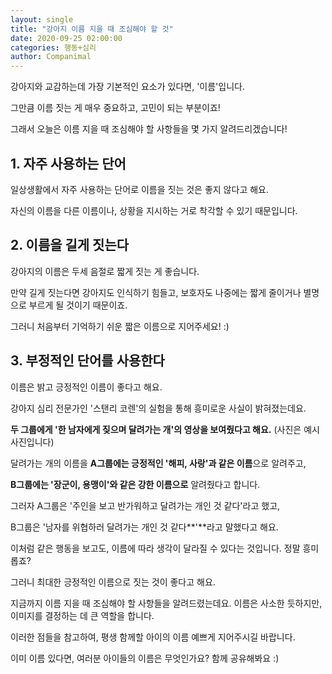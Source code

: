 ```yaml
---
layout: single
title: "강아지 이름 지을 때 조심해야 할 것"
date: 2020-09-25 02:00:00
categories: 행동+심리
author: Companimal
---
```


강아지와 교감하는데 가장 기본적인 요소가 있다면, '이름'입니다.

그만큼 이름 짓는 게 매우 중요하고, 고민이 되는 부분이죠!

그래서 오늘은 이름 지을 때 조심해야 할 사항들을 몇 가지 알려드리겠습니다!

## 1. 자주 사용하는 단어

일상생활에서 자주 사용하는 단어로 이름을 짓는 것은 좋지 않다고 해요.

자신의 이름을 다른 이름이나, 상황을 지시하는 거로 착각할 수 있기 때문입니다.

## 2. 이름을 길게 짓는다

강아지의 이름은 두세 음절로 짧게 짓는 게 좋습니다.

만약 길게 짓는다면 강아지도 인식하기 힘들고, 보호자도 나중에는 짧게 줄이거나 별명으로 부르게 될 것이기 때문이죠.

그러니 처음부터 기억하기 쉬운 짧은 이름으로 지어주세요! :)

## 3. 부정적인 단어를 사용한다

이름은 밝고 긍정적인 이름이 좋다고 해요.

강아지 심리 전문가인 '스탠리 코렌'의 실험을 통해 흥미로운 사실이 밝혀졌는데요.

**두 그룹에게 '한 남자에게 짖으며 달려가는 개'의 영상을 보여줬다고 해요.** (사진은 예시 사진입니다)

달려가는 개의 이름을 **A그룹에는 긍정적인 '해피, 사랑'과 같은 이름**으로 알려주고,

**B그룹에는 '장군이, 용맹이'와 같은 강한 이름으로** 알려줬다고 합니다.

그러자 A그룹은 '주인을 보고 반가워하고 달려가는 개인 것 같다'라고 했고,

B그룹은 '남자를 위협하러 달려가는 개인 것 같다**'**라고 말했다고 해요.

이처럼 같은 행동을 보고도, 이름에 따라 생각이 달라질 수 있다는 것입니다. 정말 흥미롭죠?

그러니 최대한 긍정적인 이름으로 짓는 것이 좋다고 해요.

지금까지 이름 지을 때 조심해야 할 사항들을 알려드렸는데요. 이름은 사소한 듯하지만, 이미지를 결정하는 데 큰 역할을 합니다.

이러한 점들을 참고하여, 평생 함께할 아이의 이름 예쁘게 지어주시길 바랍니다.

이미 이름 있다면, 여러분 아이들의 이름은 무엇인가요? 함께 공유해봐요 :)

